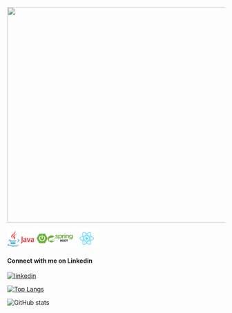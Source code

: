 
<img src='https://github.com/rcousins89/rcousins89/blob/main/about-colour.gif' height=500px width=800px>

         

<img src='https://github.com/rcousins89/rcousins89/blob/main/java.png' height='40'>  <img src='https://github.com/rcousins89/rcousins89/blob/main/spring-boot.png' height='40'>    <img src='https://github.com/rcousins89/rcousins89/blob/main/react.png' height='40'>



#### Connect with me on Linkedin
[<img src='https://cdn.jsdelivr.net/npm/simple-icons@3.0.1/icons/linkedin.svg' alt='linkedin' height='40'>](https://www.linkedin.com/in/ruairi-cousins)  




[![Top Langs](https://github-readme-stats.vercel.app/api/top-langs/?username=rcousins89)](https://github.com/anuraghazra/github-readme-stats)

![GitHub stats](https://github-readme-stats.vercel.app/api?username=rcousins89&show_icons=true&count_private=true)  

